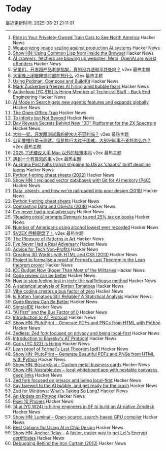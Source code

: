 # Today

最近更新时间: 2025-08-21 21:11:01

--- 
1. [Ride in Your Privately-Owned Train Cars to See North America](https://www.amtrak.com/privately-owned-rail-cars) Hacker News
2. [Weaponizing image scaling against production AI systems](https://blog.trailofbits.com/2025/08/21/weaponizing-image-scaling-against-production-ai-systems/) Hacker News
3. [Show HN: Using Common Lisp from Inside the Browser](https://turtleware.eu/posts/Using-Common-Lisp-from-inside-the-Browser.html) Hacker News
4. [AI crawlers, fetchers are blowing up websites; Meta, OpenAI are worst offenders](https://www.theregister.com/2025/08/21/ai_crawler_traffic/) Hacker News
5. [兄弟们，开发跟产品老是掐架，真的没办法和平共处吗？](https://www.v2ex.com/t/1153969) v2ex 最热主题
6. [大家晚上闭眼睡觉时都在想什么](https://www.v2ex.com/t/1153894) v2ex 最热主题
7. [Using Podman, Compose and BuildKit](https://emersion.fr/blog/2025/using-podman-compose-and-buildkit/) Hacker News
8. [Mark Zuckerberg freezes AI hiring amid bubble fears](https://www.telegraph.co.uk/business/2025/08/21/zuckerberg-freezes-ai-hiring-amid-bubble-fears/) Hacker News
9. [Activeloop (YC S18) Is Hiring Member of Technical Staff – Back End Engineering](https://careers.activeloop.ai/) Hacker News
10. [AI Mode in Search gets new agentic features and expands globally](https://blog.google/products/search/ai-mode-agentic-personalized/) Hacker News
11. [The Open-Office Trap](https://www.newyorker.com/business/currency/the-open-office-trap) Hacker News
12. [To Infinity but Not Beyond](https://meyerweb.com/eric/thoughts/2025/08/20/to-infinity-but-not-beyond/) Hacker News
13. [Dev Reveals Secrets Behind New "3D" Platformer for the ZX Spectrum](https://www.timeextension.com/news/2025/08/dev-reveals-secrets-behind-stunning-new-3d-platformer-for-the-zx-spectrum) Hacker News
14. [大吵一架，开发跟测试真的是水火不容的吗？](https://www.v2ex.com/t/1153954) v2ex 最热主题
15. [公司要推行单元测试，但是执行太过于困难，大部分同事不支持怎么办？](https://www.v2ex.com/t/1153924) v2ex 最热主题
16. [2025 了还建议入手 Mac 以外的轻薄本吗](https://www.v2ex.com/t/1153858) v2ex 最热主题
17. [遇到一个有意思的事](https://www.v2ex.com/t/1153844) v2ex 最热主题
18. [Australia Post halts transit shipping to US as 'chaotic' tariff deadline looms](https://www.abc.net.au/news/2025-08-21/australia-post-suspends-transit-shipping-parcels-us-trump-tariff/105680456) Hacker News
19. [Python f-string cheat sheets (2022)](https://fstring.help/cheat/) Hacker News
20. [Show HN: I replaced vector databases with Git for AI memory (PoC)](https://github.com/Growth-Kinetics/DiffMem) Hacker News
21. [Data, objects, and how we're railroaded into poor design (2018)](https://www.tedinski.com/2018/01/23/data-objects-and-being-railroaded-into-misdesign.html) Hacker News
22. [Python f-string cheat sheets](https://fstring.help/cheat/) Hacker News
23. [Contrasting Data and Objects (2018)](https://www.tedinski.com/2018/01/23/data-objects-and-being-railroaded-into-misdesign.html) Hacker News
24. [I've never had a real adversary](https://inoticeiamconfused.substack.com/p/ive-never-had-a-real-adversary) Hacker News
25. ['Reading crisis' prompts Denmark to end 25% tax on books](https://www.rte.ie/news/world/2025/0820/1529397-denmark-book-tax/) Hacker News
26. [Number of Americans using alcohol lowest ever recorded](https://news.gallup.com/poll/693362/drinking-rate-new-low-alcohol-concerns-surge.aspx) Hacker News
27. [$V2EX 巨鲸砸盘了！](https://www.v2ex.com/t/1153865) v2ex 最热主题
28. [The Pleasure of Patterns in Art](https://thereader.mitpress.mit.edu/why-repetition-in-art-pleases-the-brain/) Hacker News
29. [I've Never Had a Real Adversary](https://inoticeiamconfused.substack.com/p/ive-never-had-a-real-adversary) Hacker News
30. [Advice for Tech Non-Profits](https://mitchellh.com/writing/advice-for-tech-nonprofits) Hacker News
31. [Creating 3D Worlds with HTML and CSS (2013)](https://keithclark.co.uk/articles/creating-3d-worlds-with-html-and-css/) Hacker News
32. [Project to formalise a proof of Fermat’s Last Theorem in the Lean theorem prover](https://imperialcollegelondon.github.io/FLT/) Hacker News
33. [ICE Budget Now Bigger Than Most of the Militaries](https://www.newsweek.com/immigration-ice-bill-trump-2093456) Hacker News
34. [Code review can be better](https://tigerbeetle.com/blog/2025-08-04-code-review-can-be-better/) Hacker News
35. [How to stop feeling lost in tech: the wafflehouse method](https://www.yacinemahdid.com/p/how-to-stop-feeling-lost-in-tech) Hacker News
36. [A statistical analysis of Rotten Tomatoes](https://www.statsignificant.com/p/is-rotten-tomatoes-still-reliable) Hacker News
37. [Vibe coding creates a bus factor of zero](https://www.mindflash.org/coding/ai/ai-and-the-bus-factor-of-0-1608) Hacker News
38. [Is Rotten Tomatoes Still Reliable? A Statistical Analysis](https://www.statsignificant.com/p/is-rotten-tomatoes-still-reliable) Hacker News
39. [Code Review Can Be Better](https://tigerbeetle.com/blog/2025-08-04-code-review-can-be-better/) Hacker News
40. [SimpleIDE](https://github.com/jamesplotts/simpleide) Hacker News
41. ["AI first" and the Bus Factor of 0](https://www.mindflash.org/coding/ai/ai-and-the-bus-factor-of-0-1608) Hacker News
42. [Introduction to AT Protocol](https://mackuba.eu/2025/08/20/introduction-to-atproto/) Hacker News
43. [Show HN: PlutoPrint – Generate PDFs and PNGs from HTML with Python](https://github.com/plutoprint/plutoprint) Hacker News
44. [Zedless: Zed fork focused on privacy and being local-first](https://github.com/zedless-editor/zed) Hacker News
45. [Introduction to Bluesky's AT Protocol](https://mackuba.eu/2025/08/20/introduction-to-atproto/) Hacker News
46. [Coris (YC S22) Is Hiring](https://www.ycombinator.com/companies/coris/jobs/rqO40yy-ai-engineer) Hacker News
47. [Lean proof of Fermat's Last Theorem [pdf]](https://imperialcollegelondon.github.io/FLT/blueprint.pdf) Hacker News
48. [Show HN: PlutoPrint – Generate Beautiful PDFs and PNGs from HTML with Python](https://github.com/plutoprint/plutoprint) Hacker News
49. [Show HN: Bizcardz.ai – Custom metal business cards](https://github.com/rhodey/bizcardz.ai) Hacker News
50. [Show HN: Nestable.dev – local whiteboard app with nestable canvases, deep links](https://nestable.dev/about) Hacker News
51. [Zed fork focused on privacy and being local-first](https://github.com/zedless-editor/zed) Hacker News
52. [Say farewell to the AI bubble, and get ready for the crash](https://www.latimes.com/business/story/2025-08-20/say-farewell-to-the-ai-bubble-and-get-ready-for-the-crash) Hacker News
53. [Zed for Windows: What's Taking So Long?](https://zed.dev/blog/windows-progress-report) Hacker News
54. [An Update on Pytype](https://github.com/google/pytype) Hacker News
55. [Pixel 10 Phones](https://blog.google/products/pixel/google-pixel-10-pro-xl/) Hacker News
56. [14.ai (YC W24) is hiring engineers in SF to build an AI-native Zendesk](https://14.ai/careers) Hacker News
57. [Show HN: Luminal – Open-source, search-based GPU compiler](https://github.com/luminal-ai/luminal) Hacker News
58. [Best Options for Using AI in Chip Design](https://semiengineering.com/best-options-for-using-ai-in-chip-design/) Hacker News
59. [Show HN: Anchor Relay – A faster, easier way to get Let's Encrypt certificates](https://anchor.dev/relay) Hacker News
60. [Debugging Behind the Iron Curtain (2010)](https://www.jakepoz.com/debugging-behind-the-iron-curtain/) Hacker News
